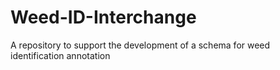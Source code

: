 # Weed-ID-Interchange
A repository to support the development of a schema for weed identification annotation
